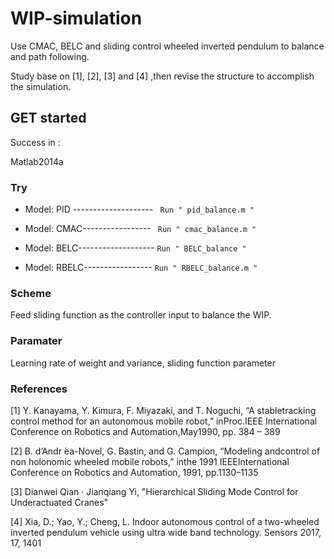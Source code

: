 # WIP-simulation
Use CMAC, BELC and sliding control wheeled inverted pendulum to balance and path following.

Study base on [1], [2], [3] and [4] ,then revise the structure to accomplish the simulation.

## GET started

Success in :

Matlab2014a

### Try

* Model: PID --------------------
  ` Run " pid_balance.m "`

* Model: CMAC-----------------
 ` Run " cmac_balance.m "`

* Model: BELC-------------------
 `Run " BELC_balance "`

* Model: RBELC-----------------
 `Run " RBELC_balance.m "`

### Scheme 

Feed sliding function as the controller input to balance the WIP.  

### Paramater

Learning rate of weight and variance, sliding function parameter

### References

[1] Y.  Kanayama,  Y.  Kimura,  F.  Miyazaki,  and  T.  Noguchi,  “A  stabletracking control method for an autonomous mobile robot,” inProc.IEEE International Conference on Robotics and Automation,May1990, pp. 384 – 389

[2] B. d’Andr ́ea-Novel, G. Bastin, and G. Campion, “Modeling andcontrol of non holonomic wheeled mobile robots,” inthe 1991 IEEEInternational Conference on Robotics and Automation, 1991, pp.1130–1135

[3] Dianwei Qian · Jianqiang Yi, "Hierarchical Sliding Mode Control for Underactuated Cranes"

[4] Xia, D.; Yao, Y.; Cheng, L. Indoor autonomous control of a two-wheeled inverted pendulum vehicle using ultra wide band technology. Sensors 2017, 17, 1401


